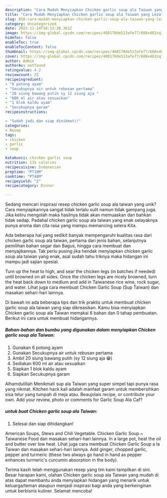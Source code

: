 ```yaml
---
description: "Cara Mudah Menyiapkan Chicken garlic soup ala Taiwan yang Lezat"
title: "Cara Mudah Menyiapkan Chicken garlic soup ala Taiwan yang Lezat"
slug: 858-cara-mudah-menyiapkan-chicken-garlic-soup-ala-taiwan-yang-lezat
category: Uncategorized
date: 2022-11-24T10:13:20.361Z
image: https://img-global.cpcdn.com/recipes/480170de513afe77/680x482cq70/chicken-garlic-soup-ala-taiwan-foto-resep-utama.jpg
hideToc: false
enableToc: true
enableTocContent: false
thumbnail: https://img-global.cpcdn.com/recipes/480170de513afe77/680x482cq70/chicken-garlic-soup-ala-taiwan-foto-resep-utama.jpg
cover: https://img-global.cpcdn.com/recipes/480170de513afe77/680x482cq70/chicken-garlic-soup-ala-taiwan-foto-resep-utama.jpg
author: Admin
authorAv: notfound
ratingvalue: 4.2
reviewcount: 25
recipeingredient:
- "6 potong ayam"
- "Secukupnya air untuk rebusan pertama"
- "20 siung bawang putih sy 12 siung aja "
- "600 ml air atau sesuaikan"
- "1 blok kaldu ayam"
- "Secukupnya garam"
recipeinstructions:

- "Sudah jadi dan siap dinikmati!"
categories:
- Resep
tags:
- chicken
- garlic
- soup

katakunci: chicken garlic soup 
nutrition: 135 calories
recipecuisine: Indonesian
preptime: "PT10M"
cooktime: "PT48M"
recipeyield: "2"
recipecategory: Dinner

---
```





Sedang mencari inspirasi resep chicken garlic soup ala taiwan yang unik? Cara menyiapkannya sangat tidak terlalu sulit namun tidak gampang juga. Jika keliru mengolah maka hasilnya tidak akan memuaskan dan bahkan tidak sedap. Padahal chicken garlic soup ala taiwan yang enak selayaknya punya aroma dan cita rasa yang mampu memancing selera Kita.





Ada beberapa hal yang sedikit banyak mempengaruhi kualitas rasa dari chicken garlic soup ala taiwan, pertama dari jenis bahan, selanjutnya pemilihan bahan segar dan Bagus, hingga cara membuat dan menyajikannya. Tak perlu pusing jika hendak menyiapkan chicken garlic soup ala taiwan yang enak,      asal sudah tahu triknya maka hidangan ini mampu jadi sajian spesial.














Turn up the heat to high, and sear the chicken legs (in batches if needed) until browned on all sides. Once the chicken legs are nicely browned, turn the heat back down to medium and add in Taiwanese rice wine, rock sugar, and water. Lihat juga cara membuat Chicken Garlic Soup (Sup Taiwan) dan masakan sehari-hari lainnya.






Di bawah ini ada beberapa tips dan trik praktis untuk membuat chicken garlic soup ala taiwan yang siap dikreasikan. Kamu bisa menyiapkan Chicken garlic soup ala Taiwan memakai 6 bahan dan 0 tahap pembuatan. Berikut ini cara untuk membuat hidangannya.

<!--inarticleads1-->

##### Bahan-bahan dan bumbu yang digunakan dalam menyiapkan Chicken garlic soup ala Taiwan:

1. Gunakan 6 potong ayam
1. Gunakan Secukupnya air untuk rebusan pertama
1. Ambil 20 siung bawang putih (sy 12 siung aja 😁)
1. Sediakan 600 ml air atau sesuaikan
1. Siapkan 1 blok kaldu ayam
1. Siapkan Secukupnya garam


Alhamdulillah Menikmati sup ala Taiwan yang super simpel tapi punya rasa yang nikmat. Kitchen hack kali adalah manfaat garam untuk membersihkan sisa telur yang tumpah di meja atau. Beaujolais recipe, or contribute your own. Add your review, photo or comments for Garlic Soup Ala Caf? 

<!--inarticleads2-->

#####  untuk buat Chicken garlic soup ala Taiwan:


1. Selesai dan siap dihidangkan!

American Soups, Stews and Chili Vegetable. Chicken Garlic Soup ~ Taiwanese Food dan masakan sehari-hari lainnya. In a large pot, heat the oil and butter over low heat. Lihat juga cara membuat Chicken Garlic Soup a la Taiwan dan masakan sehari-hari lainnya. Add ginger, chopped garlic, pepper and turmeric (these two always go hand in hand as pepper enhances turmeric&#39;s curcumin absorption in the body). 

Terima kasih telah menggunakan resep yang tim kami tampilkan di sini. Besar harapan kami, olahan Chicken garlic soup ala Taiwan yang mudah di atas dapat membantu anda menyiapkan hidangan yang menarik untuk keluarga/teman ataupun menjadi inspirasi bagi anda yang berkeinginan untuk berbisnis kuliner. Selamat mencoba!
